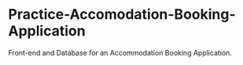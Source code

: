 # Practice-Accomodation-Booking-Application
Front-end and Database for an Accommodation Booking Application.
